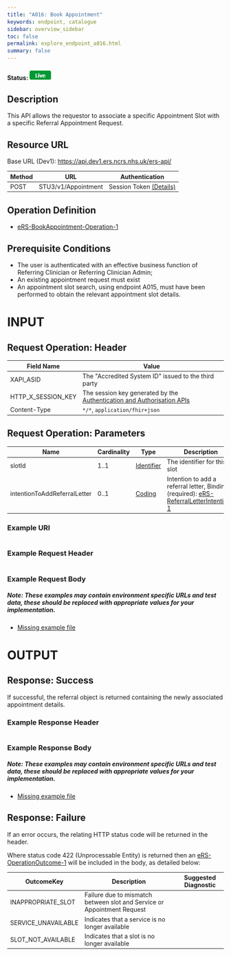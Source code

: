 ```yaml
---
title: "A016: Book Appointment"
keywords: endpoint, catalogue
sidebar: overview_sidebar
toc: false
permalink: explore_endpoint_a016.html
summary: false
---
```


#### Status: ![Live](images/icons/api_live.png)

## Description
This API allows the requestor to associate a specific Appointment Slot with a specific Referral Appointment Request.

## Resource URL

Base URL (Dev1): https://api.dev1.ers.ncrs.nhs.uk/ers-api/  

| Method       | URL | Authentication |
| -------------| --- | ---------------- |
| POST | STU3/v1/Appointment  | Session Token [(Details)](develop_business_flow_bf001.html) |


## Operation Definition
- [eRS-BookAppointment-Operation-1](https://fhir.nhs.uk/STU3/OperationDefinition/eRS-BookAppointment-Operation-1)  

## Prerequisite Conditions
- The user is authenticated with an effective business function of Referring Clinician or Referring Clinician Admin;
- An existing appointment request must exist
- An appointment slot search, using endpoint A015, must have been performed to obtain the relevant appointment slot details.

# INPUT

## Request Operation: Header

| Field Name | Value |
| ---------- | ----- |
| XAPI_ASID | The "Accredited System ID" issued to the third party |
| HTTP_X_SESSION_KEY | The session key generated by the [Authentication and Authorisation APIs](/develop_business_flow_bf001.html)  |
| Content-Type | `*/*`, `application/fhir+json` |


## Request Operation: Parameters

| Name   | Cardinality | Type | Description |
| ------ | ----------- | ---- | ----------- |
| slotId | 1..1 | [Identifier](http://hl7.org/fhir/stu3/datatypes.html#identifier) | The identifier for this slot |
| intentionToAddReferralLetter | 0..1 | [Coding](http://hl7.org/fhir/stu3/datatypes.html#coding) | Intention to add a referral letter, Binding (required): [eRS-ReferralLetterIntention-1](https://fhir.nhs.uk/STU3/ValueSet/eRS-ReferralLetterIntention-1) |


### Example URI
```http
```

### Example Request Header
```http
```

### Example Request Body
##### Note: These examples may contain environment specific URLs and test data, these should be replaced with appropriate values for your implementation.  

- [Missing example file](downloads/json/[filename])  

# OUTPUT
## Response: Success
If successful, the referral object is returned containing the newly associated appointment details.

### Example Response Header
```http
```

### Example Response Body
##### Note: These examples may contain environment specific URLs and test data, these should be replaced with appropriate values for your implementation.  

- [Missing example file](downloads/json/[filename])  

## Response: Failure
If an error occurs, the relating HTTP status code will be returned in the header.  

Where status code 422 (Unprocessable Entity) is returned then an [eRS-OperationOutcome-1](https://fhir.nhs.uk/STU3/StructureDefinition/eRS-OperationOutcome-1) will be included in the body, as detailed below:

| OutcomeKey         | Description                                                             | Suggested Diagnostic |
| ------------------ | ----------------------------------------------------------------------- | -------------------- |
| INAPPROPRIATE_SLOT | Failure due to mismatch between slot and Service or Appointment Request |  |
| SERVICE_UNAVAILABLE | Indicates that a service is no longer available |  |
| SLOT_NOT_AVAILABLE | Indicates that a slot is no longer available |  |

